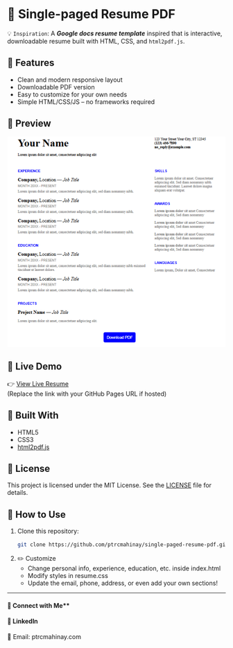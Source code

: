 # 📝 Single-paged Resume PDF

💡 `Inspiration`: A ***Google docs resume template*** inspired that is interactive, downloadable resume built with HTML, CSS, and `html2pdf.js`.  

## 📌 Features

- Clean and modern responsive layout
- Downloadable PDF version
- Easy to customize for your own needs
- Simple HTML/CSS/JS – no frameworks required

## 📸 Preview

![screenshot](images/preview.png) <!-- Replace with an actual screenshot if available -->

## 🚀 Live Demo

👉 [View Live Resume](https://yourusername.github.io/patricia-resume-pdf)  
(Replace the link with your GitHub Pages URL if hosted)

## 🧰 Built With

- HTML5
- CSS3
- [html2pdf.js](https://github.com/eKoopmans/html2pdf)

## 📜 License

This project is licensed under the MIT License. See the [LICENSE](./LICENSE) file for details.

## 📄 How to Use

1. Clone this repository:
   ```bash
   git clone https://github.com/ptrcmahinay/single-paged-resume-pdf.git```

2. ✏️ Customize
   - Change personal info, experience, education, etc. inside index.html
   - Modify styles in resume.css
   - Update the email, phone, address, or even add your own sections!


***
#### 🔗 Connect with Me**
#### 💼 LinkedIn

📧 Email: ptrcmahinay.com

